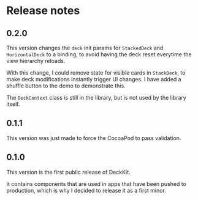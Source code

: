 # Release notes


## 0.2.0

This version changes the `deck` init params for `StackedDeck` and `HorizontalDeck` to a binding, to avoid having the deck reset everytime the view hierarchy reloads.

With this change, I could remove state for visible cards in `StackDeck`, to make deck modifications instantly trigger UI changes. I have added a shuffle button to the demo to demonstrate this.

The `DeckContext` class is still in the library, but is not used by the library itself.


## 0.1.1

This version was just made to force the CocoaPod to pass validation. 


## 0.1.0

This version is the first public release of DeckKit. 

It contains components that are used in apps that have been pushed to production, which is why I decided to release it as a first minor.
